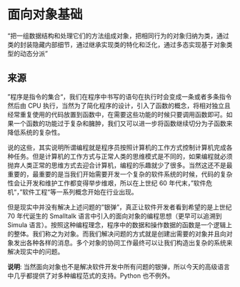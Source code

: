 # 面向对象基础

“把一组数据结构和处理它们的方法组成对象，把相同行为的对象归纳为类，通过类的封装隐藏内部细节，通过继承实现类的特化和泛化，通过多态实现基于对象类型的动态分派”

## 来源

”程序是指令的集合“，我们在程序中书写的语句在执行时会变成一条或者多条指令然后由 CPU 执行，当然为了简化程序的设计，引入了函数的概念，将相对独立且经常重复使用的代码放置到函数中，在需要这些功能的时候只要调用函数即可。如果一个函数的功能过于复杂和臃肿，我们又可以进一步将函数继续切分为子函数来降低系统的复杂性。

说的这些，其实说明所谓编程就是程序员按照计算机的工作方式控制计算机完成各种任务。但是计算机的工作方式与正常人类的思维模式是不同的，如果编程就必须抛弃人类正常的思维方式去迎合计算机，编程的乐趣就少了很多。当然这还不是最重要的，最重要的是当我们开始需要开发一个复杂的软件系统的时候，代码的复杂性会让开发和维护工作都变得举步维艰，所以在上世纪 60 年代末，”软件危机“，”软件工程“等一系列概念开始在行业出现。

但是现实中并没有解决上述问题的”银弹”，真正让软件开发者看到希望的是上世纪 70 年代诞生的 Smalltalk 语言中引入的面向对象的编程思想（更早可以追溯到 Simula 语言）。按照这种编程理念，程序中的数据和操作数据的函数是一个逻辑上的整体。我们称之为对象。而我们解决问题的方式就是创建出需要的对象并且向对象发出各种各样的消息。多个对象的协同工作最终可以让我们构造出复杂的系统来解决现实中的问题。

**说明**: 当然面向对象也不是解决软件开发中所有问题的银弹，所以今天的高级语言中几乎都提供了对多种编程范式的支持。Python 也不例外。